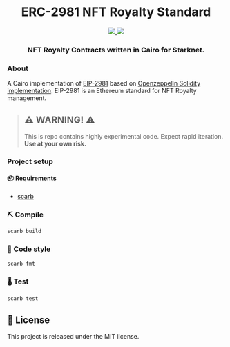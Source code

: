 <div align="center">
  <h1 align="center">ERC-2981 NFT Royalty Standard</h1>
  <p align="center">
    <a href="https://discord.gg/qqkBpmRDFE">
        <img src="https://img.shields.io/badge/Discord-6666FF?style=for-the-badge&logo=discord&logoColor=white">
    </a>
    <a href="https://twitter.com/intent/follow?screen_name=Carbonable_io">
        <img src="https://img.shields.io/badge/Twitter-1DA1F2?style=for-the-badge&logo=twitter&logoColor=white">
    </a>       
  </p>
  <h3 align="center">NFT Royalty Contracts written in Cairo for Starknet.</h3>
</div>

### About

A Cairo implementation of [EIP-2981](https://eips.ethereum.org/EIPS/eip-2981) based on [Openzeppelin Solidity implementation](https://github.com/OpenZeppelin/openzeppelin-contracts/blob/master/contracts/token/common/ERC2981.sol). EIP-2981 is an Ethereum standard for NFT Royalty management.

> ## ⚠️ WARNING! ⚠️
>
> This is repo contains highly experimental code.
> Expect rapid iteration.
> **Use at your own risk.**

### Project setup

#### 📦 Requirements

- [scarb](https://docs.swmansion.com/scarb/)

### ⛏️ Compile

```bash
scarb build
```

### 💄 Code style

```bash
scarb fmt
```

### 🌡️ Test

```bash
scarb test
```

## 📄 License

This project is released under the MIT license.
